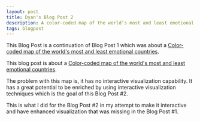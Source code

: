 ```yaml
---
layout: post
title: Dyan's Blog Post 2
description: A color-coded map of the world’s most and least emotional countries - Revisited 
tags: blogpost
---
```


This Blog Post is a continuation of Blog Post 1 which was about a [Color-coded map of the world's most and least emotional countries](https://github.com/ganepola/edav/blob/gh-pages/assets/dyan_assets/World's-emotional-countries.pdf).

This blog post is about a [Color-coded map of the world's most and least emotional countries](http://www.washingtonpost.com/blogs/worldviews/wp/2012/11/28/a-color-coded-map-of-the-worlds-most-and-least-emotional-countries/).

The problem with this map is, it has no interactive visualization capability. It has a great potential to be enriched by using interactive visualization techniques which is the goal of this Blog Post #2. 


This is what I did for the Blog Post #2 in my attempt to make it interactive and have enhanced visualization that was missing in the Blog Post #1.



